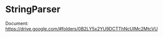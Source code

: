 StringParser
============
Document: 
https://drive.google.com/#folders/0B2LY5x2YU9DCTThNcUlMc2MtcVU
